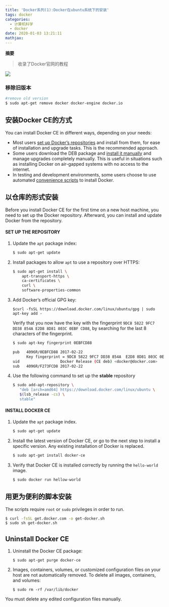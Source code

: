 ```yaml
---
title: 'Docker系列(1):Docker在ubuntu系统下的安装'
tags: docker
categories:
  - 计算机科学
  - docker
date: 2020-01-03 13:21:11
mathjax:
---
```

**摘要**

>收录了Docker官网的教程

<!--more-->

![](https://img2018.cnblogs.com/blog/1100338/201810/1100338-20181012214101184-1339527466.jpg)



### 移除旧版本

```bash
#remove old version
$ sudo apt-get remove docker docker-engine docker.io
```



## 安装Docker CE的方式

You can install Docker CE in different ways, depending on your needs:

- Most users [set up Docker’s repositories](https://docs.docker.com/engine/installation/linux/docker-ce/ubuntu/#install-using-the-repository) and install from them, for ease of installation and upgrade tasks. This is the recommended approach.
- Some users download the DEB package and [install it manually](https://docs.docker.com/engine/installation/linux/docker-ce/ubuntu/#install-from-a-package) and manage upgrades completely manually. This is useful in situations such as installing Docker on air-gapped systems with no access to the internet.
- In testing and development environments, some users choose to use automated [convenience scripts](https://docs.docker.com/engine/installation/linux/docker-ce/ubuntu/#install-using-the-convenience-script) to install Docker.



## 以仓库的形式安装

Before you install Docker CE for the first time on a new host machine, you need to set up the Docker repository. Afterward, you can install and update Docker from the repository.

#### SET UP THE REPOSITORY

1. Update the `apt` package index:

   ```bash
   $ sudo apt-get update
   ```

2. Install packages to allow `apt` to use a repository over HTTPS:

   ```bash
   $ sudo apt-get install \
       apt-transport-https \
       ca-certificates \
       curl \
       software-properties-common
   ```

3. Add Docker’s official GPG key:

   ```
   $curl -fsSL https://download.docker.com/linux/ubuntu/gpg | sudo apt-key add -
   ```

   Verify that you now have the key with the fingerprint `9DC8 5822 9FC7 DD38 854A E2D8 8D81 803C 0EBF CD88`, by searching for the last 8 characters of the fingerprint.

   ```bash
   $ sudo apt-key fingerprint 0EBFCD88
   
   pub   4096R/0EBFCD88 2017-02-22
         Key fingerprint = 9DC8 5822 9FC7 DD38 854A  E2D8 8D81 803C 0EBF CD88
   uid                  Docker Release (CE deb) <docker@docker.com>
   sub   4096R/F273FCD8 2017-02-22
   ```

4. Use the following command to set up the **stable** repository

   ```bash
   $ sudo add-apt-repository \
      "deb [arch=amd64] https://download.docker.com/linux/ubuntu \
      $(lsb_release -cs) \
      stable"
   ```

#### INSTALL DOCKER CE

1. Update the `apt` package index.

   ```bash
   $ sudo apt-get update
   ```

2. Install the latest version of Docker CE, or go to the next step to install a specific version. Any existing installation of Docker is replaced.

   ```bash
   $ sudo apt-get install docker-ce
   ```

3. Verify that Docker CE is installed correctly by running the `hello-world` image.

   ```bash
   $ sudo docker run hellow-world
   ```

## 用更为便利的脚本安装

The scripts require `root` or `sudo` privileges in order to run. 

```bash
$ curl -fsSL get.docker.com -o get-docker.sh
$ sudo sh get-docker.sh
```



## Uninstall Docker CE

1. Uninstall the Docker CE package:

   ```
   $ sudo apt-get purge docker-ce
   ```

2. Images, containers, volumes, or customized configuration files on your host are not automatically removed. To delete all images, containers, and volumes:

   ```
   $ sudo rm -rf /var/lib/docker
   ```

You must delete any edited configuration files manually.